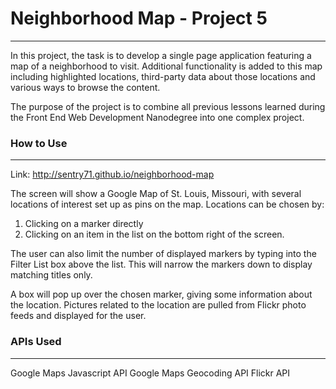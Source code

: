 # Neighborhood Map - Project 5
---
In this project, the task is to develop a single page application featuring a map of a neighborhood to visit. Additional functionality is added to this map including highlighted locations, third-party data about those locations and various ways to browse the content.

The purpose of the project is to combine all previous lessons learned during the Front End Web Development Nanodegree into one complex project.

### How to Use
---
Link: http://sentry71.github.io/neighborhood-map

The screen will show a Google Map of St. Louis, Missouri, with several locations of interest set up as pins on the map. Locations can be chosen by:
1. Clicking on a marker directly
2. Clicking on an item in the list on the bottom right of the screen.

The user can also limit the number of displayed markers by typing into the Filter List box above the list. This will narrow the markers down to display matching titles only.

A box will pop up over the chosen marker, giving some information about the location.  Pictures related to the location are pulled from Flickr photo feeds and displayed for the user.

### APIs Used
---
Google Maps Javascript API
Google Maps Geocoding API
Flickr API
